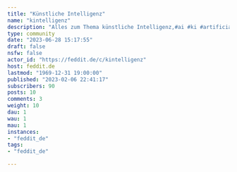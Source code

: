 ```yaml
---
title: "Künstliche Intelligenz" 
name: "kintelligenz"
description: "Alles zum Thema künstliche Intelligenz,#ai #ki #artificial-intelligence::: spoiler Attributionbanner by deep-aiicon by  [Freepik - Flaticon](https://www.flaticon.com/de/kostenlose-icons/gehirn):::"
type: community
date: "2023-06-28 15:17:55"
draft: false
nsfw: false
actor_id: "https://feddit.de/c/kintelligenz"
host: feddit.de
lastmod: "1969-12-31 19:00:00"
published: "2023-02-06 22:41:17"
subscribers: 90
posts: 10
comments: 3
weight: 10
dau: 1
wau: 1
mau: 1
instances:
- "feddit_de"
tags: 
- "feddit_de"

---
```

